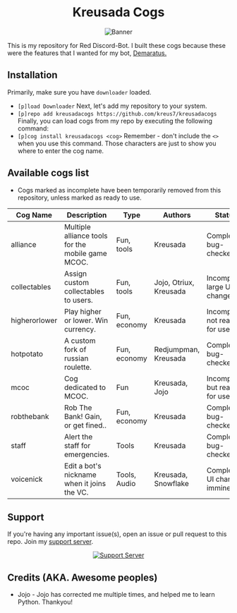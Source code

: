 <h1 align="center">Kreusada Cogs</h1>

<p align="center">
  <img src="https://media.discordapp.net/attachments/769165401879478302/781119921395335168/kreusadatwitter2.png?width=1442&height=481" alt="Banner">
</p>

This is my repository for Red Discord-Bot. I built these cogs because these were the features that I wanted for my bot, [Demaratus.](https://discord.com/oauth2/authorize?client_id=766580519000473640&scope=bot&permissions=8)

## Installation
Primarily, make sure you have `downloader` loaded. 
- `[p]load Downloader`
Next, let's add my repository to your system.
- `[p]repo add kreusadacogs https://github.com/kreus7/kreusadacogs`
Finally, you can load cogs from my repo by executing the following command:
- `[p]cog install kreusadacogs <cog>`
Remember - don't include the `<>` when you use this command. Those characters are just to show you where to enter the cog name.


## Available cogs list
- Cogs marked as incomplete have been temporarily removed from this repository, unless marked as ready to use.

| Cog Name      | Description                                       | Type         | Authors                | Status                        |
|---------------|---------------------------------------------------|--------------|------------------------|-------------------------------|
| alliance      | Multiple alliance tools for the mobile game MCOC. | Fun, tools   | Kreusada               | Complete, bug-checked         |
| collectables  | Assign custom collectables to users.              | Fun, tools   | Jojo, Otriux, Kreusada | Incomplete, large UI changes  |
| higherorlower | Play higher or lower. Win currency.               | Fun, economy | Kreusada               | Incomplete, not ready for use |
| hotpotato     | A custom fork of russian roulette.                | Fun, economy | Redjumpman, Kreusada   | Complete, bug-checked         |
| mcoc          | Cog dedicated to MCOC.                            | Fun          | Kreusada, Jojo         | Incomplete, but ready for use |
| robthebank    | Rob The Bank! Gain, or get fined..                | Fun, economy | Kreusada               | Complete, bug-checked         |
| staff         | Alert the staff for emergencies.                  | Tools        | Kreusada               | Complete, bug-checked         |
| voicenick     | Edit a bot's nickname when it joins the VC.       | Tools, Audio | Kreusada, Snowflake    | Complete, UI changes imminent |

## Support

If you're having any important issue(s), open an issue or pull request to this repo.
Join my [support server](https://discord.gg/JmCFyq7).
<p align="center">
  <a href="https://discord.gg/JmCFyq7">
    <img src="https://discord.com/api/guilds/744572173137477692/widget.png?style=banner4" alt="Support Server">
  </a>
</p>

## Credits (AKA. Awesome peoples)

* Jojo - Jojo has corrected me multiple times, and helped me to learn Python. Thankyou!
